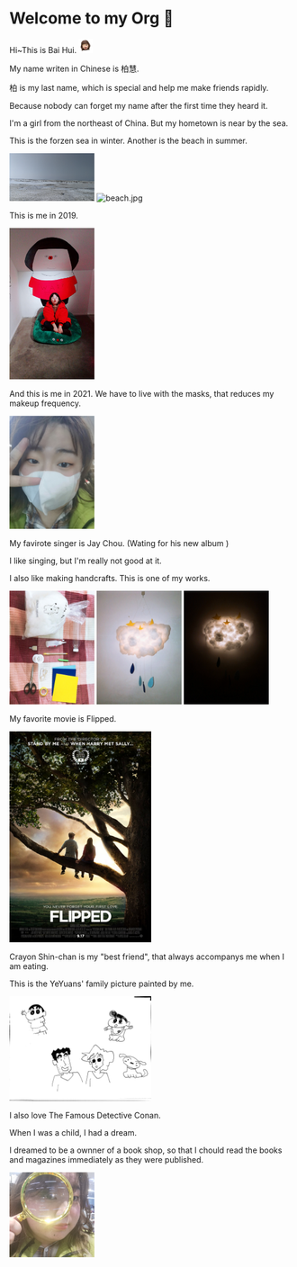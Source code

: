 # Welcome to my Org 👋

Hi~This is Bai Hui. <img src="profile/assets/niwo1.png" alt="niwo1.png" width=5% />

My name writen in Chinese is 柏慧.

柏 is my last name, which is special and help me make friends rapidly. 

Because nobody can forget my name after the first time they heard it.

I'm a girl from the northeast of China. But my hometown is near by the sea.

This is the forzen sea in winter. Another is the beach in summer.

<img src="profile/assets/winter.jpg" alt="winter.jpg" width=30% /> <img src="profile/assets/beach.jpg" alt="beach.jpg" width=30% />

This is me in 2019.

<img src="profile/assets/2019.jpg" alt="2019.jpg" width=30% />

And this is me in 2021. We have to live with the masks, that reduces my makeup frequency.

<img src="profile/assets/2021.jpg" alt="2021.jpg" width=30% />

My favirote singer is Jay Chou. (Wating for his new album ) 

I like singing, but I'm really not good at it.

I also like making handcrafts. This is one of my works.

<img src="profile/assets/handmade1.jpg" alt="handmade1.jpg" width=30% /> <img src="profile/assets/handmade2.jpg" alt="handmade2.jpg" width=30% /> <img src="profile/assets/handmade3.jpg" alt="handmade3.jpg" width=30% />

My favorite movie is Flipped.

<img src="profile/assets/Flipped.jpg" alt="Flipped.jpg" width=50% />

Crayon Shin-chan is my "best friend", that always accompanys me when I am eating.

This is the YeYuans' family picture painted by me.

<img src="profile/assets/the YeYuans.jpg" alt="the YeYuans.jpg" width=50% />

I also love The Famous Detective Conan. 

When I was a child, I had a dream. 

I dreamed to be a ownner of a book shop, so that I chould read the books and magazines immediately as they were published.

<img src="profile/assets/glass.jpg" alt="glass.jpg" width=30% />
